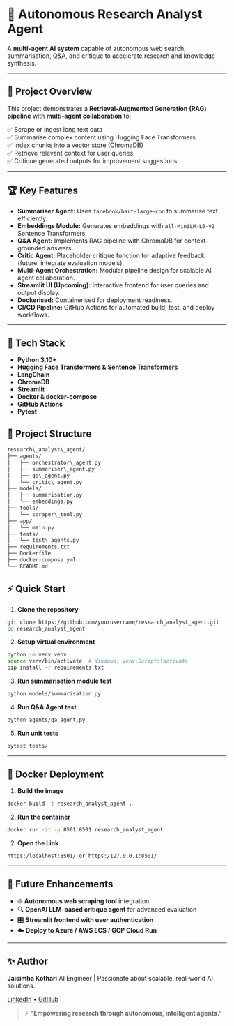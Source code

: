 


# 🧠 Autonomous Research Analyst Agent

A **multi-agent AI system** capable of autonomous web search, summarisation, Q&A, and critique to accelerate research and knowledge synthesis.

---

## 🚀 **Project Overview**

This project demonstrates a **Retrieval-Augmented Generation (RAG) pipeline** with **multi-agent collaboration** to:

✅ Scrape or ingest long text data  
✅ Summarise complex content using Hugging Face Transformers  
✅ Index chunks into a vector store (ChromaDB)  
✅ Retrieve relevant context for user queries  
✅ Critique generated outputs for improvement suggestions

---

## 🏆 **Key Features**

- **Summariser Agent:** Uses `facebook/bart-large-cnn` to summarise text efficiently.  
- **Embeddings Module:** Generates embeddings with `all-MiniLM-L6-v2` Sentence Transformers.  
- **Q&A Agent:** Implements RAG pipeline with ChromaDB for context-grounded answers.  
- **Critic Agent:** Placeholder critique function for adaptive feedback (future: integrate evaluation models).  
- **Multi-Agent Orchestration:** Modular pipeline design for scalable AI agent collaboration.  
- **Streamlit UI (Upcoming):** Interactive frontend for user queries and output display.  
- **Dockerised:** Containerised for deployment readiness.  
- **CI/CD Pipeline:** GitHub Actions for automated build, test, and deploy workflows.

---

## 🔧 **Tech Stack**

- **Python 3.10+**
- **Hugging Face Transformers & Sentence Transformers**
- **LangChain**
- **ChromaDB**
- **Streamlit**
- **Docker & docker-compose**
- **GitHub Actions**
- **Pytest**



## 📁 **Project Structure**


```bash
research\_analyst\_agent/
├── agents/
│   ├── orchestrator\_agent.py
│   ├── summariser\_agent.py
│   ├── qa\_agent.py
│   └── critic\_agent.py
├── models/
│   ├── summarisation.py
│   └── embeddings.py
├── tools/
│   └── scraper\_tool.py
├── app/
│   └── main.py
├── tests/
│   └── test\_agents.py
├── requirements.txt
├── Dockerfile
├── docker-compose.yml
└── README.md
````




## ⚡ **Quick Start**

1. **Clone the repository**

```bash
git clone https://github.com/yourusername/research_analyst_agent.git
cd research_analyst_agent
````

2. **Setup virtual environment**

```bash
python -m venv venv
source venv/bin/activate  # Windows: venv\Scripts\activate
pip install -r requirements.txt
```

3. **Run summarisation module test**

```bash
python models/summarisation.py
```

4. **Run Q\&A Agent test**

```bash
python agents/qa_agent.py
```

5. **Run unit tests**

```bash
pytest tests/
```

---

## 🐳 **Docker Deployment**

1. **Build the image**

```bash
docker build -t research_analyst_agent .
```

2. **Run the container**

```bash
docker run -it -p 8501:8501 research_analyst_agent
```
2. **Open the Link**

```bash
https:/localhost:8501/ or https:/127.0.0.1:8501/
```


---

## 🤖 **Future Enhancements**

* 🌐 **Autonomous web scraping tool** integration
* 🔍 **OpenAI LLM-based critique agent** for advanced evaluation
* 🎛️ **Streamlit frontend with user authentication**
* ☁️ **Deploy to Azure / AWS ECS / GCP Cloud Run**

---

## ✨ **Author**

**Jaisimha Kothari**
AI Engineer | Passionate about scalable, real-world AI solutions.

[LinkedIn]((https://www.linkedin.com/in/jaisimha-kothari/)) • [GitHub]((https://github.com/jk-117))


> ⚡ **“Empowering research through autonomous, intelligent agents.”**


